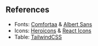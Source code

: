 ## References

- Fonts: [Comfortaa](https://fonts.google.com/specimen/Comfortaa) & [Albert Sans](https://fonts.google.com/specimen/Albert+Sans)
- Icons: [Heroicons](https://heroicons.com/) & [React Icons](https://www.npmjs.com/package/react-icons)
- Table: [TailwindCSS](https://tailwindcss.com/docs/table-layout)
